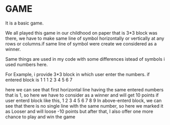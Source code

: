 # GAME
It is a basic game.

We all played this game in our childhood on paper that is 3*3 block was there,
we have to make same line of symbol horizontally or vertically at any rows or columns.if same line of symbol
were create we considered as a winner.


Same things are used in my code with some differences istead of symbols i used numbers here.

For Example,
i provide 3*3 block in which user enter the numbers.
if entered block is
1   1   1
2   3   4
5   6   7

here we can see that first horizontal line having the same entered numbers that is 1, so here we have to consider as a winner and will 
get 10 points
if user enterd block like this,
1    2   3
4    5   6
7    8   9
In above-enterd block, we can see that there is no single line with the same number, so here we marked it as Looser and will loose -10
points but after that, I also offer one more chance to play and win the game
